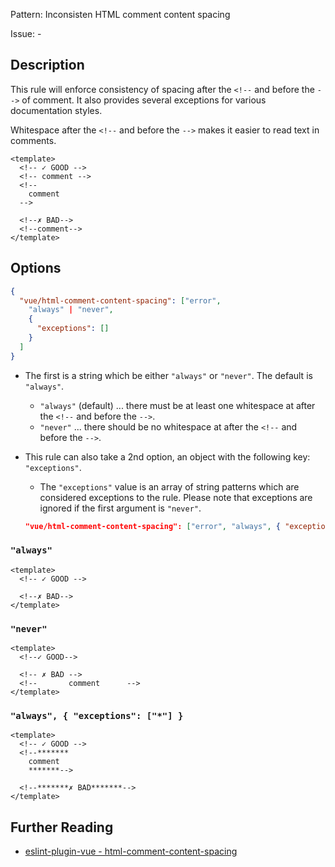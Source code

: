 Pattern: Inconsisten HTML comment content spacing

Issue: -

## Description

This rule will enforce consistency of spacing after the `<!--` and before the `-->` of comment. It also provides several exceptions for various documentation styles.

Whitespace after the `<!--` and before the `-->` makes it easier to read text in comments.

<eslint-code-block fix :rules="{'vue/html-comment-content-spacing': ['error']}">

```vue
<template>
  <!-- ✓ GOOD -->
  <!-- comment -->
  <!--
    comment
  -->

  <!--✗ BAD-->
  <!--comment-->
</template>
```

</eslint-code-block>

## Options

```json
{
  "vue/html-comment-content-spacing": ["error",
    "always" | "never",
    {
      "exceptions": []
    }
  ]
}
```

- The first is a string which be either `"always"` or `"never"`. The default is `"always"`.
    - `"always"` (default) ... there must be at least one whitespace at after the `<!--` and before the `-->`.
    - `"never"` ... there should be no whitespace at after the `<!--` and before the `-->`.


- This rule can also take a 2nd option, an object with the following key: `"exceptions"`.
    - The `"exceptions"` value is an array of string patterns which are considered exceptions to the rule.
    Please note that exceptions are ignored if the first argument is `"never"`.

    ```json
    "vue/html-comment-content-spacing": ["error", "always", { "exceptions": ["*"] }]
    ```

### `"always"`

<eslint-code-block fix :rules="{'vue/html-comment-content-spacing': ['error', 'always']}">

```vue
<template>
  <!-- ✓ GOOD -->

  <!--✗ BAD-->
</template>
```

</eslint-code-block>

### `"never"`

<eslint-code-block fix :rules="{'vue/html-comment-content-spacing': ['error', 'never']}">

```vue
<template>
  <!--✓ GOOD-->

  <!-- ✗ BAD -->
  <!--       comment      -->
</template>
```

</eslint-code-block>

### `"always", { "exceptions": ["*"] }`

<eslint-code-block fix :rules="{'vue/html-comment-content-spacing': ['error', 'always', { 'exceptions': ['*'] }]}">

```vue
<template>
  <!-- ✓ GOOD -->
  <!--*******
    comment
    *******-->

  <!--*******✗ BAD*******-->
</template>
```

</eslint-code-block>

## Further Reading

* [eslint-plugin-vue - html-comment-content-spacing](https://eslint.vuejs.org/rules/html-comment-content-spacing.html)
